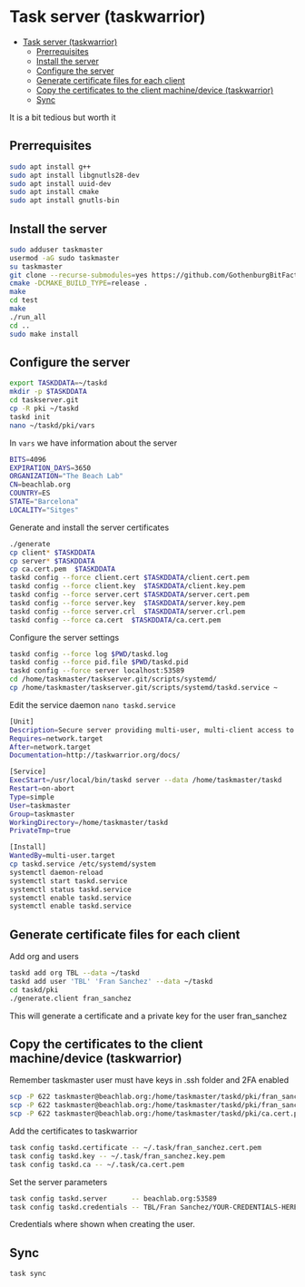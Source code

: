 # Task server (taskwarrior)

<!-- vim-markdown-toc GFM -->

- [Task server (taskwarrior)](#task-server-taskwarrior)
  - [Prerrequisites](#prerrequisites)
  - [Install the server](#install-the-server)
  - [Configure the server](#configure-the-server)
  - [Generate certificate files for each client](#generate-certificate-files-for-each-client)
  - [Copy the certificates to the client machine/device (taskwarrior)](#copy-the-certificates-to-the-client-machinedevice-taskwarrior)
  - [Sync](#sync)

<!-- vim-markdown-toc -->

It is a bit tedious but worth it

## Prerrequisites

```bash
sudo apt install g++
sudo apt install libgnutls28-dev
sudo apt install uuid-dev
sudo apt install cmake
sudo apt install gnutls-bin
```

## Install the server

```bash
sudo adduser taskmaster
usermod -aG sudo taskmaster
su taskmaster
git clone --recurse-submodules=yes https://github.com/GothenburgBitFactory/taskserver.git taskserver.git
cmake -DCMAKE_BUILD_TYPE=release .
make
cd test
make
./run_all
cd ..
sudo make install
```

## Configure the server

```bash
export TASKDDATA=~/taskd
mkdir -p $TASKDDATA
cd taskserver.git
cp -R pki ~/taskd
taskd init
nano ~/taskd/pki/vars
```

In `vars` we have information about the server

```bash
BITS=4096
EXPIRATION_DAYS=3650
ORGANIZATION="The Beach Lab"
CN=beachlab.org
COUNTRY=ES
STATE="Barcelona"
LOCALITY="Sitges"
```

Generate and install the server certificates

```bash
./generate
cp client* $TASKDDATA
cp server* $TASKDDATA
cp ca.cert.pem  $TASKDDATA
taskd config --force client.cert $TASKDDATA/client.cert.pem
taskd config --force client.key  $TASKDDATA/client.key.pem
taskd config --force server.cert $TASKDDATA/server.cert.pem
taskd config --force server.key  $TASKDDATA/server.key.pem
taskd config --force server.crl  $TASKDDATA/server.crl.pem
taskd config --force ca.cert  $TASKDDATA/ca.cert.pem
```

Configure the server settings

```bash
taskd config --force log $PWD/taskd.log
taskd config --force pid.file $PWD/taskd.pid
taskd config --force server localhost:53589
cd /home/taskmaster/taskserver.git/scripts/systemd/
cp /home/taskmaster/taskserver.git/scripts/systemd/taskd.service ~
```

Edit the service daemon `nano taskd.service`

```bash
[Unit]
Description=Secure server providing multi-user, multi-client access to task data
Requires=network.target
After=network.target
Documentation=http://taskwarrior.org/docs/

[Service]
ExecStart=/usr/local/bin/taskd server --data /home/taskmaster/taskd
Restart=on-abort
Type=simple
User=taskmaster
Group=taskmaster
WorkingDirectory=/home/taskmaster/taskd
PrivateTmp=true

[Install]
WantedBy=multi-user.target
cp taskd.service /etc/systemd/system
systemctl daemon-reload
systemctl start taskd.service
systemctl status taskd.service
systemctl enable taskd.service
systemctl enable taskd.service
```

## Generate certificate files for each client

Add org and users

```bash
taskd add org TBL --data ~/taskd
taskd add user 'TBL' 'Fran Sanchez' --data ~/taskd
cd taskd/pki
./generate.client fran_sanchez
```

This will generate a certificate and a private key for the user fran_sanchez

## Copy the certificates to the client machine/device (taskwarrior)

Remember taskmaster user must have keys in .ssh folder and 2FA enabled

```bash
scp -P 622 taskmaster@beachlab.org:/home/taskmaster/taskd/pki/fran_sanchez.cert.pem ~/.task
scp -P 622 taskmaster@beachlab.org:/home/taskmaster/taskd/pki/fran_sanchez.key.pem ~/.task
scp -P 622 taskmaster@beachlab.org:/home/taskmaster/taskd/pki/ca.cert.pem ~/.task
```

Add the certificates to taskwarrior

```bash
task config taskd.certificate -- ~/.task/fran_sanchez.cert.pem
task config taskd.key -- ~/.task/fran_sanchez.key.pem
task config taskd.ca -- ~/.task/ca.cert.pem
```

Set the server parameters

```bash
task config taskd.server      -- beachlab.org:53589
task config taskd.credentials -- TBL/Fran Sanchez/YOUR-CREDENTIALS-HERE
```
Credentials where shown when creating the user.

## Sync

`task sync`

